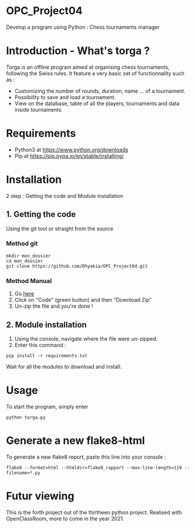 # OPC_Project04
Develop a program using Python : Chess tournaments manager


# Introduction -  What's torga ?

Torga is an offline program aimed at organising chess tournaments, following the Swiss rules. 
It feature a very basic set of functionnality such as :
* Customizing the number of rounds, duration, name ... of a tournament.
* Possibility to save and load a tournament.
* View on the database, table of all the players, tournaments and data inside tournaments.


# Requirements

* Python3 at https://www.python.org/downloads
* Pip at https://pip.pypa.io/en/stable/installing/


# Installation

2 step : Getting the code and Module installation

## 1. Getting the code

Using the git tool or straight from the source

### Method git
```
mkdir mon_dossier
cd mon_dossier
git clone https://github.com/Dhyakia/OPC_Project04.git
```
### Method Manual
1. Go [here](https://github.com/Dhyakia/OPC_Project04)
2. Click on "Code" (green button) and then "Download Zip"
3. Un-zip the file and you're done !

## 2. Module installation

1. Using the console, navigate where the file were un-zipped.
2. Enter this command :
```
pip install -r requirements.txt
```
Wait for all the modules to download and install.

# Usage

To start the program, simply enter
```
python torga.py
```


# Generate a new flake8-html

To generate a new flake8 report, paste this line into your console :
```
flake8 --format=html --htmldir=flake8_rapport --max-line-length=119 --filename=*.py
```


# Futur viewing

This is the forth project out of the thirtheen python project.
Realised with OpenClassRoom, more to come in the year 2021.